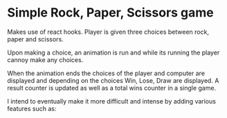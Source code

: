 # Simple Rock, Paper, Scissors game

Makes use of react hooks. Player is given three choices between rock, paper and scissors. <br />

Upon making a choice, an animation is run and while its running the player cannoy make any choices.<br />

When the animation ends the choices of the player and computer are displayed and depending on the choices Win, Lose, Draw are displayed. A result counter is updated as well as a total wins counter in a single game. <br />

I intend to eventually make it more difficult and intense by adding various features such as:
